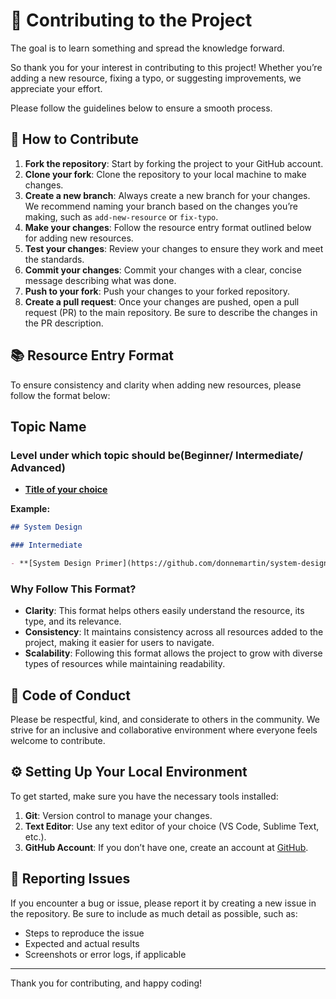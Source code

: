 # 📝 **Contributing to the Project**

The goal is to learn something and spread the knowledge forward.

So thank you for your interest in contributing to this project! Whether you’re adding a new resource, fixing a typo, or suggesting improvements, we appreciate your effort.

Please follow the guidelines below to ensure a smooth process.

## 🚀 **How to Contribute**

1. **Fork the repository**: Start by forking the project to your GitHub account.
2. **Clone your fork**: Clone the repository to your local machine to make changes.
3. **Create a new branch**: Always create a new branch for your changes. We recommend naming your branch based on the changes you’re making, such as `add-new-resource` or `fix-typo`.
4. **Make your changes**: Follow the resource entry format outlined below for adding new resources.
5. **Test your changes**: Review your changes to ensure they work and meet the standards.
6. **Commit your changes**: Commit your changes with a clear, concise message describing what was done.
7. **Push to your fork**: Push your changes to your forked repository.
8. **Create a pull request**: Once your changes are pushed, open a pull request (PR) to the main repository. Be sure to describe the changes in the PR description.

## 📚 **Resource Entry Format**

To ensure consistency and clarity when adding new resources, please follow the format below:

## **Topic Name**

### Level under which topic should be(Beginner/ Intermediate/ Advanced)

- **[Title of your choice](Link-to-Resource)**

**Example:**

```md
## System Design

### Intermediate

- **[System Design Primer](https://github.com/donnemartin/system-design-primer)**
```

### Why Follow This Format?

- **Clarity**: This format helps others easily understand the resource, its type, and its relevance.
- **Consistency**: It maintains consistency across all resources added to the project, making it easier for users to navigate.
- **Scalability**: Following this format allows the project to grow with diverse types of resources while maintaining readability.

## 🤔 **Code of Conduct**

Please be respectful, kind, and considerate to others in the community. We strive for an inclusive and collaborative environment where everyone feels welcome to contribute.

## ⚙️ **Setting Up Your Local Environment**

To get started, make sure you have the necessary tools installed:

1. **Git**: Version control to manage your changes.
2. **Text Editor**: Use any text editor of your choice (VS Code, Sublime Text, etc.).
3. **GitHub Account**: If you don’t have one, create an account at [GitHub](https://github.com/).

## 🐞 **Reporting Issues**

If you encounter a bug or issue, please report it by creating a new issue in the repository. Be sure to include as much detail as possible, such as:

- Steps to reproduce the issue
- Expected and actual results
- Screenshots or error logs, if applicable

---

Thank you for contributing, and happy coding!
